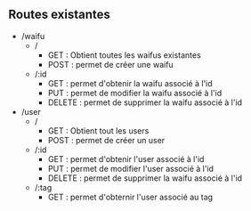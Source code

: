 ## Routes existantes

- /waifu
    -  /
        -  GET : Obtient toutes les waifus existantes
        -  POST : permet de créer une waifu
    -  /:id
        -  GET : permet d'obtenir la waifu associé à l'id
        -  PUT : permet de modifier la waifu associé à l'id
        -  DELETE : permet de supprimer la waifu associé à l'id
- /user
    - /
        - GET : Obtient tout les users
        - POST : permet de créer un user
    - /:id
        - GET : permet d'obtenir l'user associé à l'id
        - PUT : permet de modifier l'user associé à l'id
        - DELETE : permet de supprimer la waifu associé à l'id
    - /:tag
        - GET : permet d'obternir l'user associé au tag